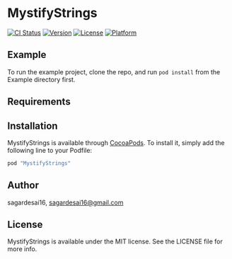 # MystifyStrings

[![CI Status](http://img.shields.io/travis/sagardesai16/MystifyStrings.svg?style=flat)](https://travis-ci.org/sagardesai16/MystifyStrings)
[![Version](https://img.shields.io/cocoapods/v/MystifyStrings.svg?style=flat)](http://cocoapods.org/pods/MystifyStrings)
[![License](https://img.shields.io/cocoapods/l/MystifyStrings.svg?style=flat)](http://cocoapods.org/pods/MystifyStrings)
[![Platform](https://img.shields.io/cocoapods/p/MystifyStrings.svg?style=flat)](http://cocoapods.org/pods/MystifyStrings)

## Example

To run the example project, clone the repo, and run `pod install` from the Example directory first.

## Requirements

## Installation

MystifyStrings is available through [CocoaPods](http://cocoapods.org). To install
it, simply add the following line to your Podfile:

```ruby
pod "MystifyStrings"
```

## Author

sagardesai16, sagardesai16@gmail.com

## License

MystifyStrings is available under the MIT license. See the LICENSE file for more info.
